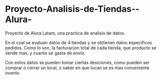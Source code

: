 # Proyecto-Analisis-de-Tiendas--Alura-

Proyecto de Alura Latam, una practica de analisis de datos.

En el cual se evaluan datos de 4 tiendas y se obtienen datos especificos pedidos.
Como lo son, la facturacion total de cada tienda, que producto se vende mas, y cuanto se gasta de envio. 

Con estos datos se pueden tomar ciertas desiciones, como pueden ser comprar o cerrar un local, o saber en que locan se es mas conveniente invertir.
